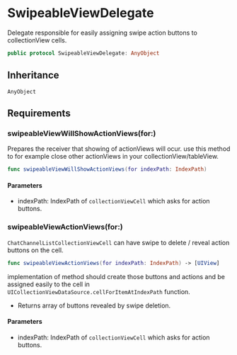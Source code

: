 # SwipeableViewDelegate

Delegate responsible for easily assigning swipe action buttons to collectionView cells.

``` swift
public protocol SwipeableViewDelegate: AnyObject 
```

## Inheritance

`AnyObject`

## Requirements

### swipeableViewWillShowActionViews(for:​)

Prepares the receiver that showing of actionViews will ocur.
use this method to for example close other actionViews in your collectionView/tableView.

``` swift
func swipeableViewWillShowActionViews(for indexPath: IndexPath)
```

#### Parameters

  - indexPath: IndexPath of `collectionViewCell` which asks for action buttons.

### swipeableViewActionViews(for:​)

`ChatChannelListCollectionViewCell` can have swipe to delete / reveal action buttons on the cell.

``` swift
func swipeableViewActionViews(for indexPath: IndexPath) -> [UIView]
```

implementation of method should create those buttons and actions and be assigned easily to the cell
in `UICollectionViewDataSource.cellForItemAtIndexPath` function.

  - Returns array of buttons revealed by swipe deletion.

#### Parameters

  - indexPath: IndexPath of `collectionViewCell` which asks for action buttons.
